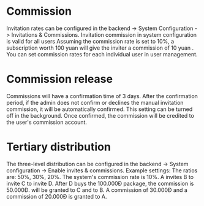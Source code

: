 # Commission
 Invitation rates can be configured in the backend -> System Configuration -> Invitations & Commissions.
 Invitation commission in system configuration is valid for all users Assuming the commission rate is set to 10%, a subscription worth 100 yuan will give the inviter a commission of 10 yuan  .
 You can set commission rates for each individual user in user management.

# Commission release

 Commissions will have a confirmation time of 3 days.  After the confirmation period, if the admin does not confirm or declines the manual invitation commission, it will be automatically confirmed.  This setting can be turned off in the background.
 Once confirmed, the commission will be credited to the user's commission account.

# Tertiary distribution

 The three-level distribution can be configured in the backend -> System configuration -> Enable invites & commissions.
 Example settings:
 The ratios are: 50%, 30%, 20%.
 The system's commission rate is 10%.
 A invites B to invite C to invite D. After D buys the 100.000Đ package, the commission is 50.000Đ.  will be granted to C and to B. A commission of 30.000Đ and a commission of 20.000Đ is granted to A.
